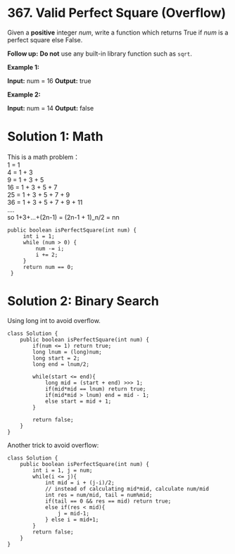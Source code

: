 # 367. Valid Perfect Square (Overflow)
Given a  **positive**  integer  _num_, write a function which returns True if  _num_  is a perfect square else False.

**Follow up:**  **Do not**  use any built-in library function such as  `sqrt`.

**Example 1:**

**Input:** num = 16
**Output:** true

**Example 2:**

**Input:** num = 14
**Output:** false

# Solution 1: Math
This is a math problem：  
1 = 1  
4 = 1 + 3  
9 = 1 + 3 + 5  
16 = 1 + 3 + 5 + 7  
25 = 1 + 3 + 5 + 7 + 9  
36 = 1 + 3 + 5 + 7 + 9 + 11  
....  
so 1+3+...+(2n-1) = (2n-1 + 1)_n/2 = nn

```
public boolean isPerfectSquare(int num) {
     int i = 1;
     while (num > 0) {
         num -= i;
         i += 2;
     }
     return num == 0;
 }
```



# Solution 2: Binary Search
Using long int to avoid overflow.
```
class Solution {
    public boolean isPerfectSquare(int num) {
        if(num <= 1) return true;
        long lnum = (long)num;
        long start = 2;
        long end = lnum/2;  
        
        while(start <= end){
            long mid = (start + end) >>> 1;
            if(mid*mid == lnum) return true;
            if(mid*mid > lnum) end = mid - 1;
            else start = mid + 1;
        }
        
        return false;
    }
}
```

Another trick to avoid overflow:
```
class Solution {
    public boolean isPerfectSquare(int num) {
        int i = 1, j = num;
        while(i <= j){
            int mid = i + (j-i)/2;
            // instead of calculating mid*mid, calculate num/mid
            int res = num/mid, tail = num%mid;
            if(tail == 0 && res == mid) return true;
            else if(res < mid){
                j = mid-1;
            } else i = mid+1;
        }
        return false;
    }
}
```

